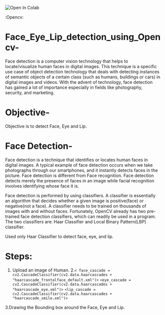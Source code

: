 ![Open In Colab](https://colab.research.google.com/assets/colab-badge.svg)

:Opencv:

# Face_Eye_Lip_detection_using_Opencv-

Face detection is a computer vision technology that helps to locate/visualize human faces in digital images. This technique is a specific use case of object detection technology that deals with detecting instances of semantic objects of a certain class (such as humans, buildings or cars) in digital images and videos. With the advent of technology, face detection has gained a lot of importance especially in fields like photography, security, and marketing.

# Objective-

Objective is to detect Face, Eye and Lip. 

# Face Detection-

Face detection is a technique that identifies or locates human faces in digital images. A typical example of face detection occurs when we take photographs through our smartphones, and it instantly detects faces in the picture. Face detection is different from Face recognition. Face detection detects merely the presence of faces in an image while facial recognition involves identifying whose face it is.

Face detection is performed by using classifiers. A classifier is essentially an algorithm that decides whether a given image is positive(face) or negative(not a face). A classifier needs to be trained on thousands of images with and without faces. Fortunately, OpenCV already has two pre-trained face detection classifiers, which can readily be used in a program. The two classifiers are: Haar Classifier and Local Binary Pattern(LBP) classifier.

Used only Haar Classifier to detect face, eye, and lip.

# Steps: 

1. Upload an image of Human.
2.`< face_cascade = cv2.CascadeClassifier(cv2.data.haarcascades + "haarcascade_frontalface_default.xml")>`
`<eye_cascade = cv2.CascadeClassifier(cv2.data.haarcascades + "haarcascade_eye.xml")>`
`<lip_cascade = cv2.CascadeClassifier(cv2.data.haarcascades + "haarcascade_smile.xml")>`

 3.Drawing the Bounding box around the Face, Eye and Lip.
